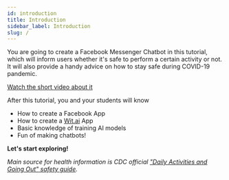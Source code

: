 ```yaml
---
id: introduction
title: Introduction
sidebar_label: Introduction
slug: /
---
```


You are going to create a Facebook Messenger Chatbot in this tutorial, which will inform users whether it's safe to perform a certain activity or not. It will also provide a handy advice on how to stay safe during COVID-19 pandemic. 

[Watch the short video about it](https://www.youtube.com/watch?v=FrucqUNOy9A)

After this tutorial, you and your students will know

- How to create a Facebook App
- How to create a [Wit.ai](http://wit.ai) App
- Basic knowledge of training AI models
- Fun of making chatbots!

**Let's start exploring!**

_Main source for health information is CDC official ["Daily Activities and Going Out" safety guide](https://www.cdc.gov/coronavirus/2019-ncov/daily-life-coping/going-out.html)._